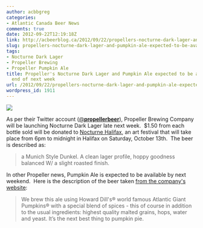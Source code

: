 ```yaml
---
author: acbbgreg
categories:
- Atlantic Canada Beer News
comments: true
date: 2012-09-22T12:19:18Z
link: http://acbeerblog.ca/2012/09/22/propellers-nocturne-dark-lager-and-pumpkin-ale-expected-to-be-available-by-end-of-next-week/
slug: propellers-nocturne-dark-lager-and-pumpkin-ale-expected-to-be-available-by-end-of-next-week
tags:
- Nocturne Dark Lager
- Propeller Brewing
- Propeller Pumpkin Ale
title: Propeller's Nocturne Dark Lager and Pumpkin Ale expected to be available by
  end of next week
url: /2012/09/22/propellers-nocturne-dark-lager-and-pumpkin-ale-expected-to-be-available-by-end-of-next-week/
wordpress_id: 1911
---
```


[![](http://acbeerblog.ca/wp-content/uploads/2012/09/propeller-logo.jpg)](http://acbeerblog.ca/wp-content/uploads/2012/09/propeller-logo.jpg)

As per their Twitter account ([@**propellerbeer**](https://twitter.com/propellerbeer)), Propeller Brewing Company will be launching Nocturne Dark Lager late next week.  $1.50 from each bottle sold will be donated to [Nocturne Halifax](http://nocturnehalifax.ca/), an art festival that will take place from 6pm to midnight in Halifax on Saturday, October 13th.  The beer is described as:


<blockquote>a Munich Style Dunkel. A clean lager profile, hoppy goodness balanced W/ a slight roasted finish.</blockquote>


In other Propeller news, Pumpkin Ale is expected to be available by next weekend.  Here is the description of the beer taken [from the company's website](http://www.drinkpropeller.ca/beers/13-Pumpkin_Ale):


<blockquote>We brew this ale using Howard Dill's® world famous Atlantic Giant Pumpkins® with a special blend of spices - this of course in addition to the usual ingredients: highest quality malted grains, hops, water and yeast. It’s the next best thing to pumpkin pie.</blockquote>

